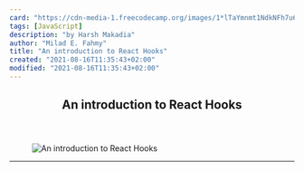 ```yaml
---
card: "https://cdn-media-1.freecodecamp.org/images/1*lTaYmnmt1NdkNFh7u6zzkw.png"
tags: [JavaScript]
description: "by Harsh Makadia"
author: "Milad E. Fahmy"
title: "An introduction to React Hooks"
created: "2021-08-16T11:35:43+02:00"
modified: "2021-08-16T11:35:43+02:00"
---
```

<div class="site-wrapper">
<main id="site-main" class="site-main outer">
<div class="inner">
<article class="post-full post tag-javascript tag-react tag-coding tag-technology tag-programming ">
<header class="post-full-header">
<h1 class="post-full-title">An introduction to React Hooks</h1>
</header>
<figure class="post-full-image">
<picture>
<source media="(max-width: 700px)" sizes="1px" srcset="data:image/gif;base64,R0lGODlhAQABAIAAAAAAAP///yH5BAEAAAAALAAAAAABAAEAAAIBRAA7 1w">
<source media="(min-width: 701px)" sizes="(max-width: 800px) 400px,
(max-width: 1170px) 700px,
1400px" srcset="https://cdn-media-1.freecodecamp.org/images/1*lTaYmnmt1NdkNFh7u6zzkw.png 300w,
https://cdn-media-1.freecodecamp.org/images/1*lTaYmnmt1NdkNFh7u6zzkw.png 600w,
https://cdn-media-1.freecodecamp.org/images/1*lTaYmnmt1NdkNFh7u6zzkw.png 1000w,
https://cdn-media-1.freecodecamp.org/images/1*lTaYmnmt1NdkNFh7u6zzkw.png 2000w">
<img onerror="this.style.display='none'" src="https://cdn-media-1.freecodecamp.org/images/1*lTaYmnmt1NdkNFh7u6zzkw.png" alt="An introduction to React Hooks">
</picture>
</figure>
<section class="post-full-content">
<div class="post-content medium-migrated-article">
</div>
<hr>
</section>
</article>
</div>
</main>
</div>
<!-- Google Tag Manager (noscript) -->
<!-- End Google Tag Manager (noscript) -->
